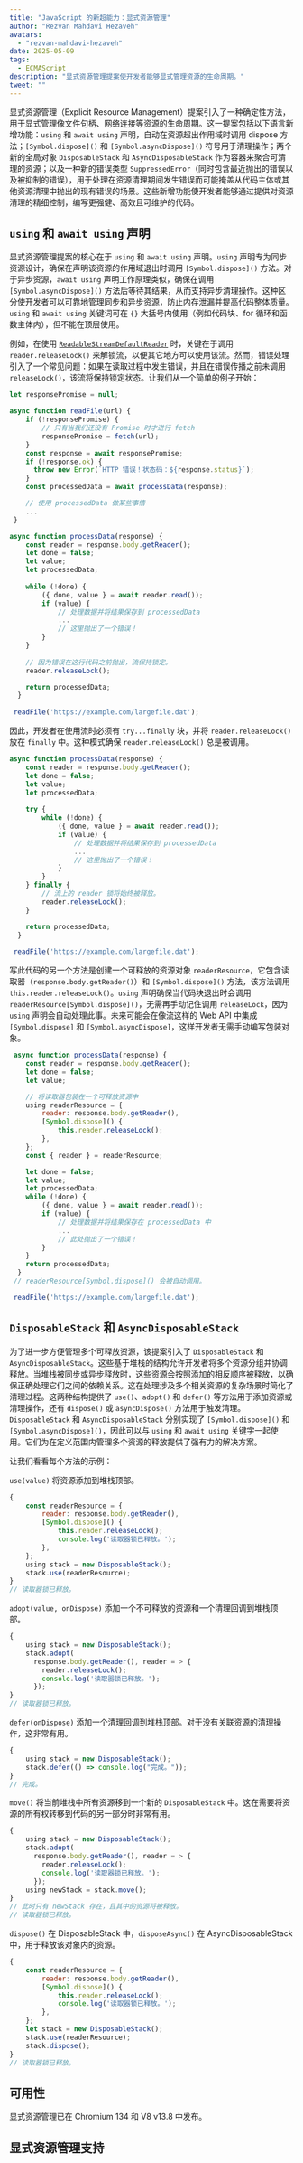 ```yaml
---
title: "JavaScript 的新超能力：显式资源管理"
author: "Rezvan Mahdavi Hezaveh"
avatars: 
  - "rezvan-mahdavi-hezaveh"
date: 2025-05-09
tags: 
  - ECMAScript
description: "显式资源管理提案使开发者能够显式管理资源的生命周期。"
tweet: ""
---
```


显式资源管理（Explicit Resource Management）提案引入了一种确定性方法，用于显式管理像文件句柄、网络连接等资源的生命周期。这一提案包括以下语言新增功能：`using` 和 `await using` 声明，自动在资源超出作用域时调用 dispose 方法；`[Symbol.dispose]()` 和 `[Symbol.asyncDispose]()` 符号用于清理操作；两个新的全局对象 `DisposableStack` 和 `AsyncDisposableStack` 作为容器来聚合可清理的资源；以及一种新的错误类型 `SuppressedError`（同时包含最近抛出的错误以及被抑制的错误），用于处理在资源清理期间发生错误而可能掩盖从代码主体或其他资源清理中抛出的现有错误的场景。这些新增功能使开发者能够通过提供对资源清理的精细控制，编写更强健、高效且可维护的代码。

<!--truncate-->
## `using` 和 `await using` 声明

显式资源管理提案的核心在于 `using` 和 `await using` 声明。`using` 声明专为同步资源设计，确保在声明该资源的作用域退出时调用 `[Symbol.dispose]()` 方法。对于异步资源，`await using` 声明工作原理类似，确保在调用 `[Symbol.asyncDispose]()` 方法后等待其结果，从而支持异步清理操作。这种区分使开发者可以可靠地管理同步和异步资源，防止内存泄漏并提高代码整体质量。`using` 和 `await using` 关键词可在 `{}` 大括号内使用（例如代码块、for 循环和函数主体内），但不能在顶层使用。

例如，在使用 [`ReadableStreamDefaultReader`](https://developer.mozilla.org/en-US/docs/Web/API/ReadableStreamDefaultReader) 时，关键在于调用 `reader.releaseLock()` 来解锁流，以便其它地方可以使用该流。然而，错误处理引入了一个常见问题：如果在读取过程中发生错误，并且在错误传播之前未调用 `releaseLock()`，该流将保持锁定状态。让我们从一个简单的例子开始：

```javascript
let responsePromise = null;

async function readFile(url) {  
    if (!responsePromise) {
        // 只有当我们还没有 Promise 时才进行 fetch
        responsePromise = fetch(url);
    }
    const response = await responsePromise;
    if (!response.ok) {
      throw new Error(`HTTP 错误！状态码：${response.status}`);
    }
    const processedData = await processData(response);

    // 使用 processedData 做某些事情
    ...
 }

async function processData(response) {
    const reader = response.body.getReader();
    let done = false;
    let value;
    let processedData;
    
    while (!done) {
        ({ done, value } = await reader.read());
        if (value) {
            // 处理数据并将结果保存到 processedData
            ...
            // 这里抛出了一个错误！
        }
    }
    
    // 因为错误在这行代码之前抛出，流保持锁定。
    reader.releaseLock(); 

    return processedData;
  }
 
 readFile('https://example.com/largefile.dat');
```

因此，开发者在使用流时必须有 `try...finally` 块，并将 `reader.releaseLock()` 放在 `finally` 中。这种模式确保 `reader.releaseLock()` 总是被调用。

```javascript
async function processData(response) {
    const reader = response.body.getReader();
    let done = false;
    let value;
    let processedData;
    
    try {
        while (!done) {
            ({ done, value } = await reader.read());
            if (value) {
                // 处理数据并将结果保存到 processedData
                ...
                // 这里抛出了一个错误！
            }
        }
    } finally {
        // 流上的 reader 锁将始终被释放。
        reader.releaseLock();
    }

    return processedData;
  }
 
 readFile('https://example.com/largefile.dat');
```

写此代码的另一个方法是创建一个可释放的资源对象 `readerResource`，它包含读取器（`response.body.getReader()`）和 `[Symbol.dispose]()` 方法，该方法调用 `this.reader.releaseLock()`。`using` 声明确保当代码块退出时会调用 `readerResource[Symbol.dispose]()`，无需再手动记住调用 `releaseLock`，因为 `using` 声明会自动处理此事。未来可能会在像流这样的 Web API 中集成 `[Symbol.dispose]` 和 `[Symbol.asyncDispose]`，这样开发者无需手动编写包装对象。

```javascript
 async function processData(response) {
    const reader = response.body.getReader();
    let done = false;
    let value;

    // 将读取器包装在一个可释放资源中
    using readerResource = {
        reader: response.body.getReader(),
        [Symbol.dispose]() {
            this.reader.releaseLock();
        },
    };
    const { reader } = readerResource;

    let done = false;
    let value;
    let processedData;
    while (!done) {
        ({ done, value } = await reader.read());
        if (value) {
            // 处理数据并将结果保存在 processedData 中
            ...
            // 此处抛出了一个错误！
        }
    }
    return processedData;
  }
 // readerResource[Symbol.dispose]() 会被自动调用。

 readFile('https://example.com/largefile.dat');
```

## `DisposableStack` 和 `AsyncDisposableStack`

为了进一步方便管理多个可释放资源，该提案引入了 `DisposableStack` 和 `AsyncDisposableStack`。这些基于堆栈的结构允许开发者将多个资源分组并协调释放。当堆栈被同步或异步释放时，这些资源会按照添加的相反顺序被释放，以确保正确处理它们之间的依赖关系。这在处理涉及多个相关资源的复杂场景时简化了清理过程。这两种结构提供了 `use()`、`adopt()` 和 `defer()` 等方法用于添加资源或清理操作，还有 `dispose()` 或 `asyncDispose()` 方法用于触发清理。`DisposableStack` 和 `AsyncDisposableStack` 分别实现了 `[Symbol.dispose]()` 和 `[Symbol.asyncDispose]()`，因此可以与 `using` 和 `await using` 关键字一起使用。它们为在定义范围内管理多个资源的释放提供了强有力的解决方案。

让我们看看每个方法的示例：

`use(value)` 将资源添加到堆栈顶部。

```javascript
{
    const readerResource = {
        reader: response.body.getReader(),
        [Symbol.dispose]() {
            this.reader.releaseLock();
            console.log('读取器锁已释放。');
        },
    };
    using stack = new DisposableStack();
    stack.use(readerResource);
}
// 读取器锁已释放。
```

`adopt(value, onDispose)` 添加一个不可释放的资源和一个清理回调到堆栈顶部。

```javascript
{
    using stack = new DisposableStack();
    stack.adopt(
      response.body.getReader(), reader = > {
        reader.releaseLock();
        console.log('读取器锁已释放。');
      });
}
// 读取器锁已释放。
```

`defer(onDispose)` 添加一个清理回调到堆栈顶部。对于没有关联资源的清理操作，这非常有用。

```javascript
{
    using stack = new DisposableStack();
    stack.defer(() => console.log("完成。"));
}
// 完成。
```

`move()` 将当前堆栈中所有资源移到一个新的 `DisposableStack` 中。这在需要将资源的所有权转移到代码的另一部分时非常有用。

```javascript
{
    using stack = new DisposableStack();
    stack.adopt(
      response.body.getReader(), reader = > {
        reader.releaseLock();
        console.log('读取器锁已释放。');
      });
    using newStack = stack.move();
}
// 此时只有 newStack 存在，且其中的资源将被释放。
// 读取器锁已释放。
```

`dispose()` 在 DisposableStack 中，`disposeAsync()` 在 AsyncDisposableStack 中，用于释放该对象内的资源。

```javascript
{
    const readerResource = {
        reader: response.body.getReader(),
        [Symbol.dispose]() {
            this.reader.releaseLock();
            console.log('读取器锁已释放。');
        },
    };
    let stack = new DisposableStack();
    stack.use(readerResource);
    stack.dispose();
}
// 读取器锁已释放。
```

## 可用性

显式资源管理已在 Chromium 134 和 V8 v13.8 中发布。

## 显式资源管理支持

<feature-support chrome="134 https://chromestatus.com/feature/5071680358842368"
                 firefox="134 (nightly) https://bugzilla.mozilla.org/show_bug.cgi?id=1927195"
                 safari="不支持 https://bugs.webkit.org/show_bug.cgi?id=248707" 
                 nodejs="不支持"
                 babel="支持 https://github.com/zloirock/core-js#explicit-resource-management"></feature-support>
